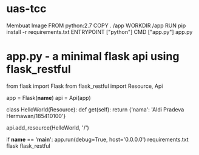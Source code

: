 # uas-tcc
Membuat Image
FROM python:2.7
COPY . /app
WORKDIR /app
RUN pip install -r requirements.txt
ENTRYPOINT ["python"]
CMD ["app.py"]
app.py
# app.py - a minimal flask api using flask_restful
from flask import Flask
from flask_restful import Resource, Api

app = Flask(__name__)
api = Api(app)

class HelloWorld(Resource):
    def get(self):
        return {'nama': 'Aldi Pradeva Hermawan/185410100'}

api.add_resource(HelloWorld, '/')

if __name__ == '__main__':
    app.run(debug=True, host='0.0.0.0')
requirements.txt
flask
flask_restful
